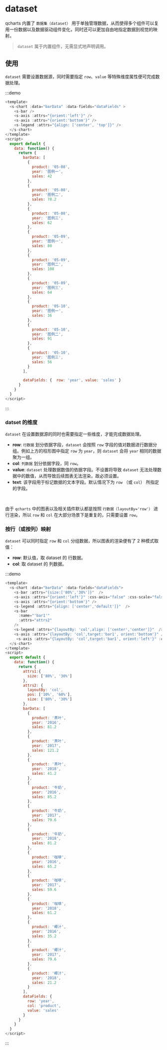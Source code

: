 # dataset

qcharts 内置了 `数据集（dataset）` 用于单独管理数据，从而使得多个组件可以复用一份数据以及数据驱动组件变化，同时还可以更加自由地指定数据到视觉的映射。

> `dataset` 属于内置组件，无需显式地声明调用。

## 使用

`dataset` 需要设置数据源，同时需要指定 `row`、`value` 等特殊维度属性便可完成数据处理。

:::demo

```javascript
<template>
  <s-chart :data="barData" :data-fields="dataFields" >
    <s-bar />
    <s-axis :attrs="{orient:'left'}" />
    <s-axis :attrs="{orient:'bottom'}" />
    <s-legend :attrs="{align: ['center', 'top']}" />
  </s-chart>
</template>
<script>
  export default {
    data: function() {
      return {
        barData: [
          {
            product: '05-08',
            year: '图例一',
            sales: 42
          },
          {
            product: '05-08',
            year: '图例二',
            sales: 78.2
          },
          {
            product: '05-08',
            year: '图例三',
            sales: 62
          },
          {
            product: '05-09',
            year: '图例一',
            sales: 80
          },
          {
            product: '05-09',
            year: '图例二',
            sales: 108
          },
          {
            product: '05-09',
            year: '图例三',
            sales: 64
          },
          {
            product: '05-10',
            year: '图例一',
            sales: 36
          },
          {
            product: '05-10',
            year: '图例二',
            sales: 91
          },
          {
            product: '05-10',
            year: '图例三',
            sales: 56
          }
        ],

        dataFields: {  row: 'year', value: 'sales' }
      }
    }
  }
</script>
```

:::

### datset 的维度

`dataset` 在设置数据源的同时也需要指定一些维度，才能完成数据处理。

- **row**: `行数据` 划分依据字段，`dataset` 会按照 `row` 字段的值对数据进行数据分组。例如上方的柱形图中指定 `row` 为 `year`，则 `dataset` 会将 `year` 相同的数据聚为一组。
- **col**: `列数据` 划分依据字段，同 `row`。
- **value**: `dataset` 处理数据数值的依据字段。不设置将导致 `dataset` 无法处理数据中的数值，从而导致后续图表无法渲染，故必须设置。
- **text**: 该字段用于标记数据的文本字段。默认情况下为 `row` （或 `col`） 所指定的字段。

<br>

由于 `qcharts` 中的图表以及相关插件默认都是按照 `行数据（layoutBy='row'）` 进行渲染，所以 `row` 和 `col` 在大部分场景下是重复的，只需要设置 `row`。

### 按行（或按列）映射

`dataset` 可以同时指定 `row` 和 `col` 分组数据，所以图表的渲染便有了 2 种模式取值：

- **row**: 默认值，取 dataset 的 行数据。
- **col**: 取 dataset 的 列数据。

:::demo

```javascript
<template>
  <s-chart :data="barData" :data-fields="dataFields">
    <s-bar :attrs="{size:['80%','30%']}"  />
    <s-axis :attrs="{orient:'left'}" :css-axis="false" :css-scale="false" />
    <s-axis :attrs="{orient:'bottom'}" />
    <s-legend :attrs="{align: ['center','default']}"  />
    <s-bar
      :name="'bar1'"
      :attrs="attrs2"
    />
    <s-legend :attrs="{layoutBy: 'col',align: ['center','center']}"  />
    <s-axis :attrs="{layoutBy: 'col',target:'bar1', orient:'bottom'}" />
     <s-axis :attrs="{layoutBy: 'col',target:'bar1', orient:'left'}" :css-axis="false" :css-scale="false"/>
  </s-chart>
</template>
<script>
  export default {
    data: function() {
      return {
        attrs1:{
          size: ['80%', '30%']
        },
        attrs2: {
          layoutBy: 'col',
          pos: ['10%', '60%'],
          size: ['80%', '30%']
        },
        barData: [
          {
            product: '茶叶',
            year: '2016',
            sales: 81.2
          },
          {
            product: '茶叶',
            year: '2017',
            sales: 121.2
          },
          {
            product: '茶叶',
            year: '2018',
            sales: 41.2
          },
          {
            product: '牛奶',
            year: '2016',
            sales: 85.2
          },
          {
            product: '牛奶',
            year: '2017',
            sales: 79.6
          },
          {
            product: '牛奶',
            year: '2018',
            sales: 81.2
          },
          {
            product: '咖啡',
            year: '2016',
            sales: 65.2
          },
          {
            product: '咖啡',
            year: '2017',
            sales: 59.6
          },
          {
            product: '咖啡',
            year: '2018',
            sales: 61.2
          },
          {
            product: '椰汁',
            year: '2016',
            sales: 35.2
          },
          {
            product: '椰汁',
            year: '2017',
            sales: 79.6
          },
          {
            product: '椰汁',
            year: '2018',
            sales: 21.2
          }
        ],
        dataFields: {
          row: 'year',
          col: 'product',
          value: 'sales'
        }
      }
    }
  }
</script>

```

:::
